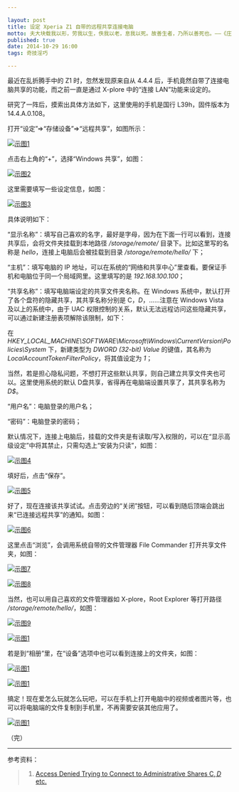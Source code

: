 ```yaml
---

layout: post
title: 设定 Xperia Z1 自带的远程共享连接电脑
motto: 夫大块载我以形，劳我以生，佚我以老，息我以死。故善生者，乃所以善死也。——《庄子·大宗师》
published: true
date: 2014-10-29 16:00
tags: 奇技淫巧

---
```


最近在乱折腾手中的 Z1 时，忽然发现原来自从 4.4.4 后，手机竟然自带了连接电脑共享的功能，而之前一直是通过 X-plore 中的“连接 LAN”功能来设定的。

研究了一阵后，摸索出具体方法如下，这里使用的手机是国行 L39h，固件版本为 14.4.A.0.108。

<!-- more -->

打开“设定”=>“存储设备”=>“远程共享”，如图所示：

[![示图1][pic-01]][pic-01]

点击右上角的“+”，选择“Windows 共享”，如图：

[![示图2][pic-02]][pic-02]

这里需要填写一些设定信息，如图：

[![示图3][pic-03]][pic-03]

具体说明如下：

“显示名称”：填写自己喜欢的名字，最好是字母，因为在下面一行可以看到，连接共享后，会将文件夹挂载到本地路径 */storage/remote/* 目录下。比如这里写的名称是 *hello*，连接上电脑后会被挂载到目录 */storage/remote/hello/* 下；

“主机”：填写电脑的 IP 地址，可以在系统的“网络和共享中心”里查看。要保证手机和电脑位于同一个局域网里。这里填写的是 *192.168.100.100*；

“共享名称”：填写电脑端设定的共享文件夹名称。在 Windows 系统中，默认打开了各个盘符的隐藏共享，其共享名称分别是 C$，D$，……注意在 Windows Vista 及以上的系统中，由于 UAC 权限控制的关系，默认无法远程访问这些隐藏共享，可以通过新建注册表项解除该限制，如下：

在 *HKEY_LOCAL_MACHINE\SOFTWARE\Microsoft\Windows\CurrentVersion\Policies\System* 下，新建类型为 *DWORD (32-bit) Value* 的键值，其名称为 *LocalAccountTokenFilterPolicy*，将其值设定为 *1*；

当然，若是担心隐私问题，不想打开这些默认共享，则自己建立共享文件夹也可以。这里使用系统的默认 D盘共享，省得再在电脑端设置共享了，其共享名称为 *D$*。

“用户名”：电脑登录的用户名；

“密码”：电脑登录的密码；

默认情况下，连接上电脑后，挂载的文件夹是有读取/写入权限的，可以在“显示高级设定”中将其禁止，只需勾选上“安装为只读”，如图：

[![示图4][pic-04]][pic-04]

填好后，点击“保存”。

[![示图5][pic-05]][pic-05]

好了，现在连接该共享试试。点击旁边的“关闭”按钮，可以看到随后顶端会跳出来“已连接远程共享”的通知。如图：

[![示图6][pic-06]][pic-06]

这里点击“浏览”，会调用系统自带的文件管理器 File Commander 打开共享文件夹，如图：

[![示图7][pic-07]][pic-07]

[![示图8][pic-08]][pic-08]

当然，也可以用自己喜欢的文件管理器如 X-plore，Root Explorer 等打开路径 */storage/remote/hello/*，如图：

[![示图9][pic-09]][pic-09]

[![示图1][pic-10]][pic-10]

若是到“相册”里，在“设备”选项中也可以看到连接上的文件夹，如图：

[![示图1][pic-11]][pic-11]

[![示图1][pic-12]][pic-12]

搞定！现在爱怎么玩就怎么玩吧，可以在手机上打开电脑中的视频或者图片等，也可以将电脑端的文件复制到手机里，不再需要安装其他应用了。

[![示图1][pic-13]][pic-13]

（完）

------

参考资料：

> 1. [Access Denied Trying to Connect to Administrative Shares C$, D$ etc.][ref-1]

[ref-1]: https://helgeklein.com/blog/2011/08/access-denied-trying-to-connect-to-administrative-shares-on-windows-7/

[pic-01]: https://ucry3q.dm2302.livefilestore.com/y2pcB5OWN0eo2f7wwz1-W9zX63pqP6pmTXCld_tEPYMlhm7yJREjT4sFf8Bm999Mx9Jv8AVT0N2_UvpA3G1kNjHhgX2hTqg0au1vby9sgg49Rg/2014-10-29.01.jpg?psid=1
[pic-02]: https://ucry3q-ch3301.files.1drv.com/y2pjNgEEtYY_fMumSTTRQT2kdtR9euvPGQp_MwQq4szbmz_feSuZ8wHv27rMV_adJ6WWi6YO37YuoXflM8WBMG9Svefil_esFgrBJ3UVZB8sNM/2014-10-29.02.jpg?psid=1
[pic-03]: https://ucry3q.dm2302.livefilestore.com/y2pL38KD3JCS0OFKlKXYhqHVny3DJj_mRBeYorqpW4qvgBb8kV977xoceP3SlJzsy07gq8rfYSeNrAK19L3NhAp2U6lVyWfp-roRpYzuElINls/2014-10-29.03.jpg?psid=1
[pic-04]: https://ucry3q.dm2302.livefilestore.com/y2pCyo6ESd0xZOVr9hYiMX0ZaVBkwpI7pqR_f2OGBOvUhUDBnJeu4hLNrhK7BpWjeCs9lCXN4A8SrKqNCvCSkk45OeGxB5AIPrbiFpRVrdRII0/2014-10-29.04.jpg?psid=1
[pic-05]: https://ucry3q.dm2302.livefilestore.com/y2pZ2UdAfbJ-q7os4NaTEH5kknOl56qvnHaOBY9Msinq4Vb5lz8hkqpyUL-dXYMYUl7aPJOsoiPVw1ua15RiATYaCHLc_uU-b45bL-Ev7Yc9gU/2014-10-29.05.jpg?psid=1
[pic-06]: https://ucry3q.dm2302.livefilestore.com/y2phzZ5WMlzbgJsfiv7MF7FWaBKgjjsp235MuIHxEfv3DcANmFnT2dvD3VhtVuUZpebA-FT93TSLcA63QBM-UmjliU0clBwQeGFUR446cloSQc/2014-10-29.06.png?psid=1
[pic-07]: https://ucry3q.dm2302.livefilestore.com/y2pIhavWojrmlCqMMAwjXbMueqMGEFXDtYyz9xAG8wv_jaj_k2A2l2LoOPXK_sI51sZO9otrumTfIrbW3hh14i0-gDkMoCozZH5puLVSkQ1M9Q/2014-10-29.07.jpg?psid=1
[pic-08]: https://ucry3q.dm2302.livefilestore.com/y2p5Sncdc-vr7cAFvTzvhFJiWE60o-a_IIF2Dwz6jDPS5Yw1PUUN18kWGo4Afxz38yEb5-Zu6jzhMbiiQDH0U4AjLVUMSs8MZeNtmYpc9B7cnc/2014-10-29.08.jpg?psid=1
[pic-09]: https://ucry3q.dm2302.livefilestore.com/y2pKvGtsl-WTFC2A7MC847XHVGSyEYdVRON7OlpywtPxwLZHlao3rYcxHZM0ZLVZGWGls7DcDB2Lrx2VBU5mNXEAH7OIlsfRXV_6n5Ugega6-g/2014-10-29.09.jpg?psid=1
[pic-10]: https://ucry3q.dm2302.livefilestore.com/y2p-BD-my4XHgHqVCbLM1F-wpFhlquS-QaB7P5DgKqdMyf3xczAI4fQ62WgtDyYhX10KAYqTlyii-F8UyZexW2v4mdq_Nm2AEkGX-fB3cz68Y4/2014-10-29.10.jpg?psid=1
[pic-11]: https://ucry3q.dm2302.livefilestore.com/y2px1yilPy6zHd1_UHX95ILTbgv0mf_Fvbh42tYXQd1gwE2vClRP1buBUTOCNt5n7B8_P2otNB6GKrkqbL7qtlSmuAIFSnvUbDOP0BRbSgeTHM/2014-10-29.11.jpg?psid=1
[pic-12]: https://ucry3q.dm2302.livefilestore.com/y2pflcaAkhF_2C5A38Zt7gxnfEhuBhE3LPulXvC85pi9L4FuXVYwLopK7otS1c9gaFHbGhhcjvJ0zGIL-ZcsDae-kRI-k_fdvIdIdRqWdEv-EU/2014-10-29.12.jpg?psid=1
[pic-13]: https://ucry3q.dm2302.livefilestore.com/y2phOAUBdZRSbEdmq0CJKbrtuDawK1Uz8WH8I2whfZqpH5TO9a7aqHZx8m8qsv8BZai9LexizEzuXtg72MMZUm-ZeLEUq4aZ4-0HkvzqXUR9F8/2014-10-29.13.png?psid=1
